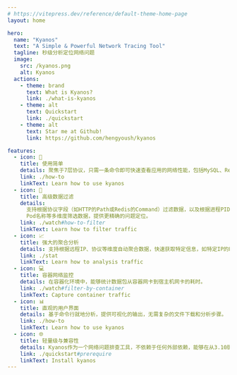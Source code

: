 ```yaml
---
# https://vitepress.dev/reference/default-theme-home-page
layout: home

hero:
  name: "Kyanos"
  text: "A Simple & Powerful Network Tracing Tool"
  tagline: 秒级分析定位网络问题
  image:
    src: /kyanos.png
    alt: Kyanos
  actions:
    - theme: brand
      text: What is Kyanos?
      link: ./what-is-kyanos
    - theme: alt
      text: Quickstart
      link: ./quickstart
    - theme: alt
      text: Star me at Github!
      link: https://github.com/hengyoush/kyanos

features:
  - icon: 🚀
    title: 使用简单
    details: 聚焦于7层协议，只需一条命令即可快速查看应用的网络性能，包括MySQL、Redis等常用服务的网络延迟和数据传输大小
    link: ./how-to
    linkText: Learn how to use kyanos
  - icon: 🎯️
    title: 高级数据过滤
    details:
      支持根据协议字段（如HTTP的Path或Redis的Command）过滤数据，以及根据进程PID、容器ID、K8s
      Pod名称等多维度筛选数据，提供更精确的问题定位。
    link: ./watch#how-to-filter
    linkText: Learn how to filter traffic
  - icon: 📈️
    title: 强大的聚合分析
    details: 支持根据远程IP、协议等维度自动聚合数据，快速获取特定信息，如特定IP的HTTP路径耗时情况。
    link: ./stat
    linkText: Learn how to analysis traffic
  - icon: 💻️
    title: 容器网络监控
    details: 在容器化环境中，能够统计数据包从容器网卡到宿主机网卡的耗时。
    link: ./watch#filter-by-container
    linkText: Capture container traffic
  - icon: 📊️
    title: 直观的用户界面
    details: 基于命令行就地分析，提供可视化的输出，无需复杂的文件下载和分析步骤。
    link: ./how-to
    linkText: Learn how to use kyanos
  - icon: 🌐️
    title: 轻量级与兼容性
    details: Kyanos作为一个网络问题排查工具，不依赖于任何外部依赖，能够在从3.10版本到最新版本的内核上运行
    link: ./quickstart#prerequire
    linkText: Install kyanos
---
```

